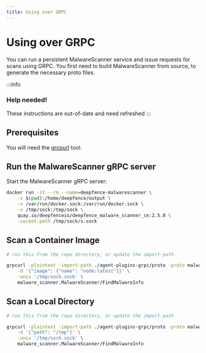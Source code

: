 ```yaml
---
title: Using over GRPC
---
```


# Using over GRPC

You can run a persistent MalwareScanner service and issue requests for scans using GRPC.  You first need to build MalwareScanner from source, to generate the necessary proto files.

:::info

### Help needed!

These instructions are out-of-date and need refreshed
:::

## Prerequisites

You will need the [grcpurl](https://github.com/fullstorydev/grpcurl) tool.


## Run the MalwareScanner gRPC server

Start the MalwareScanner gRPC server:

```bash
docker run -it --rm --name=deepfence-malwarescanner \
	-v $(pwd):/home/deepfence/output \
	-v /var/run/docker.sock:/var/run/docker.sock \
	-v /tmp/sock:/tmp/sock \
	quay.io/deepfenceio/deepfence_malware_scanner_ce:2.5.0 \
	-socket-path /tmp/sock/s.sock
```


## Scan a Container Image

```bash
# run this from the repo directory, or update the import-path

grpcurl -plaintext -import-path ./agent-plugins-grpc/proto -proto malware_scanner.proto \
    -d '{"image": {"name": "node:latest"}}' \
    -unix '/tmp/sock.sock' \
    malware_scanner.MalwareScanner/FindMalwareInfo
```

## Scan a Local Directory

```bash
# run this from the repo directory, or update the import-path

grpcurl -plaintext -import-path ./agent-plugins-grpc/proto -proto malware_scanner.proto \
	-d '{"path": "/tmp"}' \
	-unix '/tmp/sock.sock' \
	malware_scanner.MalwareScanner/FindMalwareInfo
```

